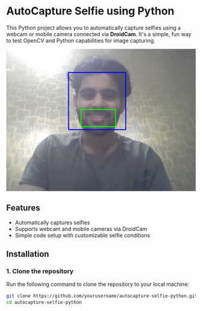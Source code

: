 # AutoCapture Selfie using Python

This Python project allows you to automatically capture selfies using a webcam or mobile camera connected via **DroidCam**. It's a simple, fun way to test OpenCV and Python capabilities for image capturing.

![AutoCapture Selfie](captured_image.jpg)

## Features

- Automatically captures selfies
- Supports webcam and mobile cameras via DroidCam
- Simple code setup with customizable selfie conditions

## Installation

### 1. Clone the repository

Run the following command to clone the repository to your local machine:

```bash
git clone https://github.com/yourusername/autocapture-selfie-python.git
cd autocapture-selfie-python
